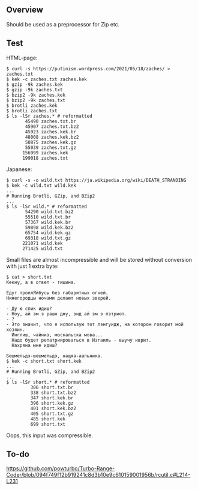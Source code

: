## Overview
Should be used as a preprocessor for Zip etc.
## Test
HTML-page:
```
$ curl -s https://putinism.wordpress.com/2021/05/18/zaches/ > zaches.txt
$ kek -c zaches.txt zaches.kek
$ gzip -9k zaches.kek
$ gzip -9k zaches.txt
$ bzip2 -9k zaches.kek
$ bzip2 -9k zaches.txt
$ brotli zaches.kek
$ brotli zaches.txt
$ ls -lSr zaches.* # reformatted
       45490 zaches.txt.br
       45907 zaches.txt.bz2
       45923 zaches.kek.br
       48008 zaches.kek.bz2
       50875 zaches.kek.gz
       55039 zaches.txt.gz
      156999 zaches.kek
      199018 zaches.txt
```
Japanese:
```
$ curl -s -o wild.txt https://ja.wikipedia.org/wiki/DEATH_STRANDING
$ kek -c wild.txt wild.kek
...
# Running Brotli, GZip, and BZip2
...
$ ls -lSr wild.* # reformatted
       54290 wild.txt.bz2
       55510 wild.txt.br
       57367 wild.kek.br
       59898 wild.kek.bz2
       65754 wild.kek.gz
       69318 wild.txt.gz
      221071 wild.kek
      271425 wild.txt
```
Small files are almost incompressible and will be stored without conversion with just 1 extra byte:
```
$ cat > short.txt
Кекну, а в ответ - тишина.

Едут троллЯйбусы без габаритных огней.
Нижегородцы ночами делают новых зверей.

- Ду ю спик идиш?
- Ноу, ай эм э рашн джу, энд ай эм э пэтриот.
- ?
- Это значит, что я использую тот лэнгуидж, на котором говорит мой хозяин.
  Инглиш, чайниз, москальска мова...
  Надо будет репатриироваться в Изгаиль - выучу иврит.
  Нахряна мне идиш?

Бешмельдэ-шешмельдэ, нащяа-аальника.
$ kek -c short.txt short.kek
...
# Running Brotli, GZip, and BZip2
...
$ ls -lSr short.* # reformatted
         306 short.txt.br
         338 short.txt.bz2
         347 short.kek.br
         396 short.kek.gz
         401 short.kek.bz2
         405 short.txt.gz
         485 short.kek
         699 short.txt
```
Oops, this input was compressible.
## To-do
https://github.com/powturbo/Turbo-Range-Coder/blob/094f749f12b919241c8d3b10e9c610159001956b/rcutil.c#L214-L231

